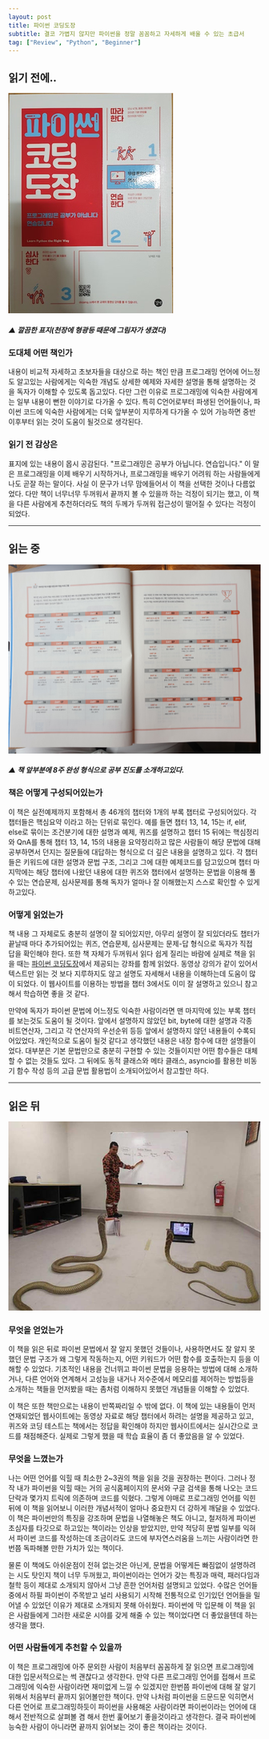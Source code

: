 ```yaml
---
layout: post
title: 파이썬 코딩도장
subtitle: 결코 가볍지 않지만 파이썬을 정말 꼼꼼하고 자세하게 배울 수 있는 초급서
tag: ["Review", "Python", "Beginner"]
---
```


## 읽기 전에..

![Python coding dojang title page](/img/20190707_182229.jpg)
##### ▲ 깔끔한 표지(천장에 형광등 때문에 그림자가 생겼다)

### 도대체 어떤 책인가

 내용이 비교적 자세하고 초보자들을 대상으로 하는 책인 만큼 프로그래밍 언어에 어느정도 알고있는 사람에게는 익숙한 개념도 상세한 예제와 자세한 설명을 통해 설명하는 것을 독자가 이해할 수 있도록 돕고있다. 다만 그런 이유로 프로그래밍에 익숙한 사람에게는 일부 내용이 뻔한 이야기로 다가올 수 있다. 특히 C언어로부터 파생된 언어들이나, 파이썬 코드에 익숙한 사람에게는 더욱 앞부분이 지루하게 다가올 수 있어 가능하면 중반 이후부터 읽는 것이 도움이 될것으로 생각된다.

### 읽기 전 감상은

표지에 있는 내용이 몹시 공감된다. "프로그래밍은 공부가 아닙니다. 연습입니다." 이 말은 프로그래밍을 이제 배우기 시작하거나, 프로그래밍을 배우기 어려워 하는 사람들에게 나도 곧잘 하는 말이다. 사실 이 문구가 너무 맘에들어서 이 책을 선택한 것이나 다름없었다. 다만 책이 너무너무 두꺼워서 끝까지 볼 수 있을까 하는 걱정이 되기는 했고, 이 책을 다른 사람에게 추천하더라도 책의 두께가 두꺼워 접근성이 떨어질 수 있다는 걱정이 되었다.

***

## 읽는 중

![Python study guidline](/img/20190720_171113.jpg)
##### ▲ 책 앞부분에 8주 완성 형식으로 공부 진도를 소개하고있다.

### 책은 어떻게 구성되어있는가

이 책은 실전예제까지 포함해서 총 46개의 챕터와 1개의 부록 챕터로 구성되어있다. 각 챕터들은 핵심요약 이라고 하는 단위로 묶인다. 예를 들면 챕터 13, 14, 15는 if, elif, else로 묶이는 조건분기에 대한 설명과 예제, 퀴즈를 설명하고 챕터 15 뒤에는 핵심정리와 QnA를 통해 챕터 13, 14, 15의 내용을 요약정리하고 많은 사람들이 해당 문법에 대해 공부하면서 던지는 질문들에 대답하는 형식으로 더 깊은 내용을 설명하고 있다. 각 챕터들은 키워드에 대한 설명과 문법 구조, 그리고 그에 대한 예제코드를 담고있으며 챕터 마지막에는 해당 챕터에 나왔던 내용에 대한 퀴즈와 챕터에서 설명하는 문법을 이용해 풀 수 있는 연습문제, 심사문제를 통해 독자가 얼마나 잘 이해했는지 스스로 확인할 수 있게 하고있다.

### 어떻게 읽었는가

책 내용 그 자체로도 충분히 설명이 잘 되어있지만, 아무리 설명이 잘 되있더라도 챕터가 끝날때 마다 추가되어있는 퀴즈, 연습문제, 심사문제는 문제-답 형식으로 독자가 직접 답을 확인해야 한다. 또한 책 자체가 두꺼워서 읽다 쉽게 질리는 바람에 실제로 책을 읽을 때는 [파이썬 코딩도장](https://dojang.io/course/view.php?id=7)에서 제공되는 강좌를 함께 읽었다. 동영상 강의가 같이 있어서 텍스트만 읽는 것 보다 지루하지도 않고 설명도 자세해서 내용을 이해하는데 도움이 많이 되었다. 이 웹사이트를 이용하는 방법을 챕터 3에서도 이미 잘 설명하고 있으니 참고해서 학습하면 좋을 것 같다.

만약에 독자가 파이썬 문법에 어느정도 익숙한 사람이라면 맨 마지막에 있는 부록 챕터를 보는것도 도움이 될 것이다. 앞에서 설명하지 않았던 bit, byte에 대한 설명과 각종 비트연산자, 그리고 각 연산자의 우선순위 등등 앞에서 설명하지 않던 내용들이 수록되어있었다.  개인적으로 도움이 될것 같다고 생각했던 내용은 내장 함수에 대한 설명들이었다. 대부분은 기본 문법만으로 충분히 구현할 수 있는 것들이지만 어떤 함수들은 대체할 수 없는 것들도 있다. 그 뒤에도 동적 클래스와 메타 클래스, asyncio를 활용한 비동기 함수 작성 등의 고급 문법 활용법이 소개되어있어서 참고할만 하다. 

***

## 읽은 뒤

![Teaching python](/img/teach_python.jpg)

### 무엇을 얻었는가

이 책을 읽은 뒤로 파이썬 문법에서 잘 알지 못했던 것들이나, 사용하면서도 잘 알지 못했던 문법 구조가 왜 그렇게 작동하는지, 어떤 키워드가 어떤 함수를 호출하는지 등을 이해할 수 있었다. 기초적인 내용을 건너뛰고 파이썬 문법을 응용하는 방법에 대해 소개하거나, 다른 언어와 연계해서 고성능을 내거나 저수준에서 메모리를 제어하는 방법등을 소개하는 책들을 먼저봤을 때는 좀처럼 이해하지 못했던 개념들을 이해할 수 있었다.

이 책은 또한 책만으로는 내용이 반쪽짜리일 수 밖에 없다. 이 책에 있는 내용들이 먼저 연재되었던 웹사이트에는 동영상 자료로 해당 챕터에서 하려는 설명을 제공하고 있고, 퀴즈와 코딩 테스트는 책에서는 정답을 확인해야 하지만 웹사이트에서는 실시간으로 코드를 채점해준다. 실제로 그렇게 했을 때 학습 효율이 좀 더 좋았음을 알 수 있었다. 

### 무엇을 느꼈는가

나는 어떤 언어를 익힐 때 최소한 2~3권의 책을 읽을 것을 권장하는 편이다. 그러나 정작 내가 파이썬을 익힐 때는 거의 공식홈페이지의 문서와 구글 검색을 통해 나오는 코드단락과 몇가지 트릭에 의존하며 코드를 익혔다. 그렇게 야매로 프로그래밍 언어를 익힌 뒤에 이 책을 읽어보니 이러한 개념서적이 얼마나 중요한지 더 강하게 깨달을 수 있었다. 이 책은 파이썬만의 특징을 강조하며 문법을 나열해놓은 책도 아니고, 철저하게 파이썬 초심자를 타깃으로 하고있는 책이라는 인상을 받았지만, 만약 적당히 문법 일부를 익혀서 파이썬 코드를 작성하는데 조금이라도 코드에 부자연스러움을 느끼는 사람이라면 한번쯤 독파해볼 만한 가치가 있는 책이다.

물론 이 책에도 아쉬운점이 전혀 없는것은 아닌게, 문법을 어떻게든 빠짐없이 설명하려는 시도 탓인지 책이 너무 두꺼웠고, 파이썬이라는 언어가 갖는 특징과 매력, 패러다임과 철학 등이 제대로 소개되지 않아서 그냥 흔한 언어처럼 설명되고 있었다. 수많은 언어들 중에서 하필 파이썬이 주목받고 널리 사용되기 시작해 전통적으로 인기있던 언어들을 밀어낼 수 있었던 이유가 제대로 소개되지 못해 아쉬웠다. 파이썬에 막 입문해 이 책을 읽은 사람들에게 그러한 새로운 시야를 갖게 해줄 수 있는 책이었다면 더 좋았을텐데 하는 생각을 했다. 

### 어떤 사람들에게 추천할 수 있을까

이 책은 프로그래밍에 아주 문외한 사람이 처음부터 꼼꼼하게 잘 읽으면 프로그래밍에 대한 입문서적으로는 썩 괜찮다고 생각한다. 만약 다른 프로그래밍 언어를 접해서 프로그래밍에 익숙한 사람이라면 재미없게 느낄 수 있겠지만 한번쯤 파이썬에 대해 잘 알기위해서 처음부터 끝까지 읽어볼만한 책이다. 만약 나처럼 파이썬을 드문드문 익히면서 다른 언어로 프로그래밍하듯이 파이썬을 사용해온 사람이라면 파이썬이라는 언어에 대해서 전반적으로 살펴볼 겸 해서 한번 훑어보기 좋을것이라고 생각한다. 결국 파이썬에 능숙한 사람이 아니라면 끝까지 읽어보는 것이 좋은 책이라는 것이다.